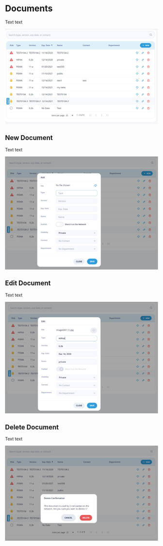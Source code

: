 # Documents

Text text

![Documents](/images/documents1.jpg)

## New Document

Text text

![New Document](/images/documents2.jpg)

## Edit Document

Text text

![Edit Document](/images/documents3.jpg)

## Delete Document

Text text

![Delete Document](/images/documents4.jpg)
